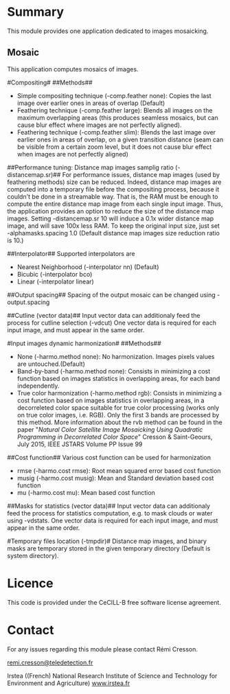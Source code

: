 Summary
=======

This module provides one application dedicated to images mosaicking. 

Mosaic
----------------------------
This application computes mosaics of images. 

#Compositing#
##Methods##
* Simple compositing technique (-comp.feather none): Copies the last image over earlier ones in areas of overlap (Default)
* Feathering technique (-comp.feather large): Blends all images on the maximum overlapping areas (this produces seamless mosaics, but can cause blur effect where images are not perfectly aligned).
* Feathering technique (-comp.feather slim): Blends the last image over earlier ones in areas of overlap, on a given transition distance (seam can be visible from a certain zoom level, but it does not cause blur effect when images are not perfectly aligned)

##Performance tuning: Distance map images samplig ratio (-distancemap.sr)##
For performance issues, distance map images (used by feathering methods) size can be reduced. Indeed, distance map images are computed into a temporary file before the compositing process, because it couldn't be done in a streamable way. That is, the RAM must be enough to compute the entire distance map image from each single input image. Thus, the application provides an option to reduce the size of the distance map images. Setting -distancemap.sr 10 will induce a 0.1x wider distance map image, and will save 100x less RAM. To keep the original input size, just set -alphamasks.spacing 1.0 (Default distance map images size reduction ratio is 10.)

##Interpolator##
Supported interpolators are
* Nearest Neighborhood (-interpolator nn) (Default)
* Bicubic (-interpolator bco)
* Linear (-interpolator linear)

##Output spacing##
Spacing of the output mosaic can be changed using -output.spacing

##Cutline (vector data)##
Input vector data can additionaly feed the process for cutline selection (-vdcut)
One vector data is required for each input image, and must appear in the same order.
 
#Input images dynamic harmonization#
##Methods##
* None (-harmo.method none): No harmonization. Images pixels values are untouched.(Default)
* Band-by-band (-harmo.method none): Consists in minimizing a cost function based on images statistics in overlapping areas, for each band independently.
* True color harmonization (-harmo.method rgb): Consists in minimizing a cost function based on images statistics in overlapping areas, in a decorreleted color space suitable for true color processing (works only on true color images, i.e. RGB). Only the first 3 bands are processed by this method. More information about the rvb method can be found in the paper "_Natural Color Satellite Image Mosaicking Using Quadratic Programming in Decorrelated Color Space_" Cresson & Saint-Geours, July 2015, IEEE JSTARS Volume PP Issue 99

##Cost function##
Various cost function can be used for harmonization
* rmse (-harmo.cost rmse): Root mean squared error based cost function
* musig (-harmo.cost musig): Mean and Standard deviation based cost function
* mu (-harmo.cost mu): Mean based cost function

##Masks for statistics (vector data)##
Input vector data can additionaly feed the process for statistics computation, e.g. to mask clouds or water using -vdstats. One vector data is required for each input image, and must appear in the same order.

#Temporary files location (-tmpdir)#
Distance map images, and binary masks are temporary stored in the given temporary directory (Default is system directory).

Licence
=======

This code is provided under the CeCILL-B free software license agreement.

Contact
=======

For any issues regarding this module please contact Rémi Cresson.

remi.cresson@teledetection.fr

Irstea ((French) National Research Institute of Science and Technology for Environment and Agriculture)
www.irstea.fr

